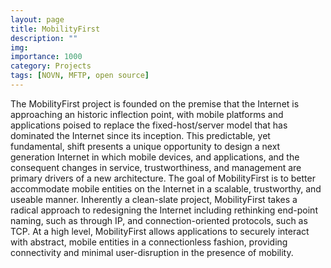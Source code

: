 ```yaml
---
layout: page
title: MobilityFirst
description: ""
img: 
importance: 1000
category: Projects
tags: [NOVN, MFTP, open source]
---
```


The MobilityFirst project is founded on the premise that the Internet is approaching an historic inflection point, with mobile platforms and applications poised to replace the fixed-host/server model that has dominated the Internet since its inception. This predictable, yet fundamental, shift presents a unique opportunity to design a next generation Internet in which mobile devices, and applications, and the consequent changes in service, trustworthiness, and management are primary drivers of a new architecture. The goal of MobilityFirst is to better accommodate mobile entities on the Internet in a scalable, trustworthy, and useable manner. Inherently a clean-slate project, MobilityFirst takes a radical approach to redesigning the Internet including rethinking end-point naming, such as through IP, and connection-oriented protocols, such as TCP. At a high level, MobilityFirst allows applications to securely interact with abstract, mobile entities in a connectionless fashion, providing connectivity and minimal user-disruption in the presence of mobility. 

